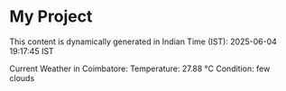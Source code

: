 # My Project

This content is dynamically generated in Indian Time (IST): 2025-06-04 19:17:45 IST


Current Weather in Coimbatore:
Temperature: 27.88 °C
Condition: few clouds
